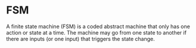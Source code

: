 # FSM
A finite state machine (FSM) is a coded abstract machine that only has one action or state at a time. The machine may go from one state to another if there are inputs (or one input) that triggers the state change.
